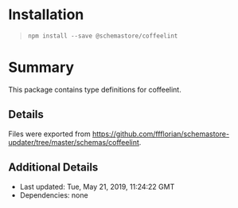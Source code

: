 # Installation
> `npm install --save @schemastore/coffeelint`

# Summary
This package contains type definitions for coffeelint.

## Details
Files were exported from https://github.com/ffflorian/schemastore-updater/tree/master/schemas/coffeelint.

## Additional Details
* Last updated: Tue, May 21, 2019, 11:24:22 GMT
* Dependencies: none
